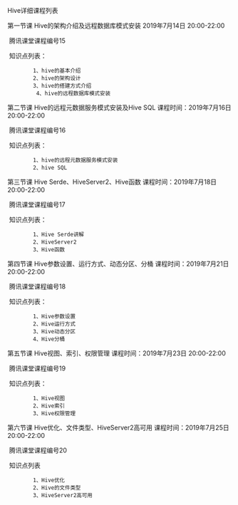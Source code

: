 Hive详细课程列表

第一节课		Hive的架构介绍及远程数据库模式安装  			2019年7月14日 20:00-22:00

​		腾讯课堂课程编号15

​		知识点列表：

   			1、hive的基本介绍
   			2、hive的架构设计
   			3、hive的搭建方式介绍
  			 4、hive的远程数据库模式安装

第二节课		Hive的远程元数据服务模式安装及Hive SQL			课程时间：2019年7月16日 20:00-22:00

​		腾讯课堂课程编号16

​		知识点列表：

  		 	1、hive的远程元数据服务模式安装
   			2、hive SQL

第三节课		Hive Serde、HiveServer2、Hive函数		课程时间：2019年7月18日 20:00-22:00

​		腾讯课堂课程编号17

​		知识点列表：

   			1、Hive Serde讲解
   			2、HiveServer2
   			3、Hive函数

第四节课		Hive参数设置、运行方式、动态分区、分桶		课程时间：2019年7月21日 20:00-22:00

​		腾讯课堂课程编号18

​		知识点列表：

   			1、Hive参数设置
   			2、Hive运行方式
   			3、Hive动态分区
   			4、Hive分桶

第五节课		Hive视图、索引、权限管理		课程时间：2019年7月23日 20:00-22:00

​		腾讯课堂课程编号19

​		知识点列表：

   			1、Hive视图
   			2、Hive索引
   			3、Hive权限管理

第六节课		Hive优化、文件类型、HiveServer2高可用		课程时间：2019年7月25日 20:00-22:00

​		腾讯课堂课程编号20

​		知识点列表

   			1、Hive优化
   			2、Hive的文件类型
   			3、HiveServer2高可用